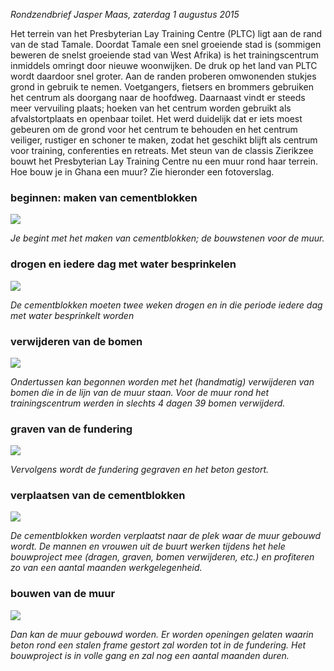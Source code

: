 *Rondzendbrief Jasper Maas, zaterdag 1 augustus 2015*

Het terrein van het Presbyterian Lay Training Centre (PLTC) ligt aan de rand van de stad Tamale. Doordat Tamale een snel groeiende stad is (sommigen beweren de snelst groeiende stad van West Afrika) is het trainingscentrum inmiddels omringt door nieuwe woonwijken. De druk op het land van PLTC wordt daardoor snel groter. Aan de randen proberen omwonenden stukjes grond in gebruik te nemen. Voetgangers, fietsers en brommers gebruiken het centrum als doorgang naar de hoofdweg. Daarnaast vindt er steeds meer vervuiling plaats; hoeken van het centrum worden gebruikt als afvalstortplaats en openbaar toilet. Het werd duidelijk dat er iets moest gebeuren om de grond voor het centrum te behouden en het centrum veiliger, rustiger en schoner te maken, zodat het geschikt blijft als centrum voor training, conferenties en retreats. Met steun van de classis Zierikzee bouwt het Presbyterian Lay Training Centre nu een muur rond haar terrein. Hoe bouw je in Ghana een muur? Zie hieronder een fotoverslag.

### beginnen: maken van cementblokken

![](pics/mouldingblocks.jpg)

*Je begint met het maken van cementblokken; de bouwstenen voor de muur.*

### drogen en iedere dag met water besprinkelen

![](pics/blocks.jpg)

*De cementblokken moeten twee weken drogen en in die periode iedere dag
met water besprinkelt worden*

### verwijderen van de bomen

![](pics/DSC01486.jpg)

*Ondertussen kan begonnen worden met het (handmatig) verwijderen van
bomen die in de lijn van de muur staan. Voor de muur rond het
trainingscentrum werden in slechts 4 dagen 39 bomen verwijderd.*

### graven van de fundering

![](pics/digfoundation.jpg)

*Vervolgens wordt de fundering gegraven en het beton gestort.*

### verplaatsen van de cementblokken

![](pics/carryblocks.jpg)

*De cementblokken worden verplaatst naar de plek waar de muur gebouwd
wordt. De mannen en vrouwen uit de buurt werken tijdens het hele
bouwproject mee (dragen, graven, bomen verwijderen, etc.) en profiteren
zo van een aantal maanden werkgelegenheid.*

### bouwen van de muur

![](pics/buildwall.jpg)

*Dan kan de muur gebouwd worden. Er worden openingen gelaten waarin beton
rond een stalen frame gestort zal worden tot in de fundering. Het
bouwproject is in volle gang en zal nog een aantal maanden duren.*
